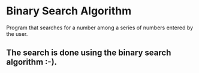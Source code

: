 # Binary Search Algorithm

Program that searches for a number among a series of numbers entered by the user.

## The search is done using the binary search algorithm :-).
